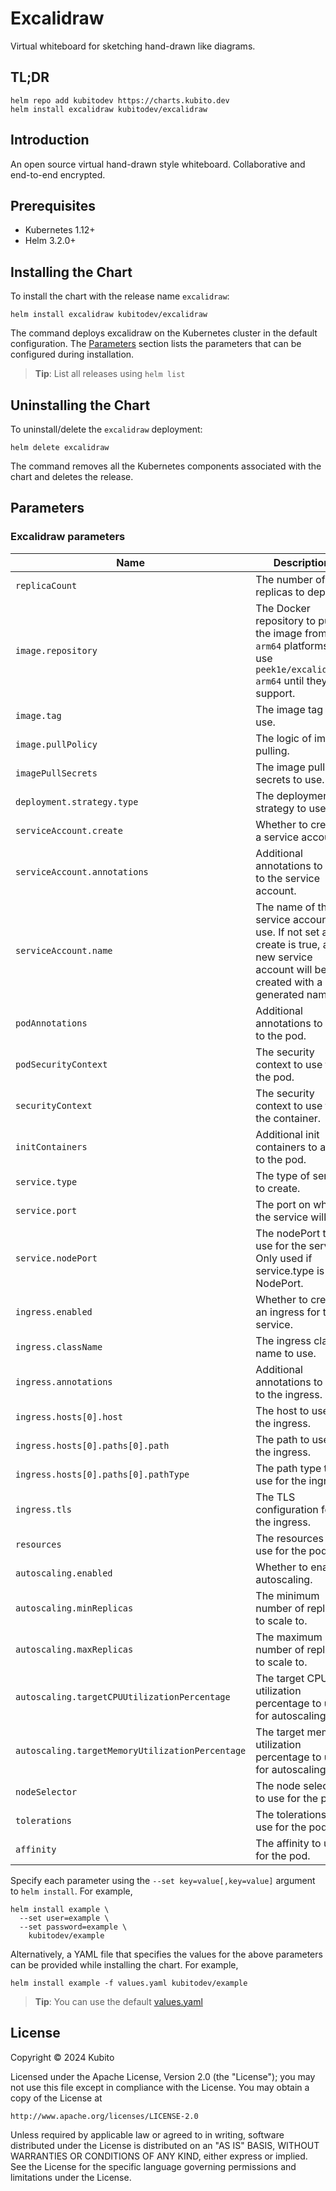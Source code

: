 # Excalidraw

Virtual whiteboard for sketching hand-drawn like diagrams.

## TL;DR

```console
helm repo add kubitodev https://charts.kubito.dev
helm install excalidraw kubitodev/excalidraw
```

## Introduction

An open source virtual hand-drawn style whiteboard. Collaborative and end-to-end encrypted.

## Prerequisites

- Kubernetes 1.12+
- Helm 3.2.0+

## Installing the Chart

To install the chart with the release name `excalidraw`:

```console
helm install excalidraw kubitodev/excalidraw
```

The command deploys excalidraw on the Kubernetes cluster in the default configuration. The [Parameters](#parameters) section lists the parameters that can be configured during installation.

> **Tip**: List all releases using `helm list`

## Uninstalling the Chart

To uninstall/delete the `excalidraw` deployment:

```console
helm delete excalidraw
```

The command removes all the Kubernetes components associated with the chart and deletes the release.

## Parameters

### Excalidraw parameters

| Name                                            | Description                                                                                                                         | Value                    |
| ----------------------------------------------- | ----------------------------------------------------------------------------------------------------------------------------------- | ------------------------ |
| `replicaCount`                                  | The number of replicas to deploy.                                                                                                   | `1`                      |
| `image.repository`                              | The Docker repository to pull the image from. For `arm64` platforms, use `peek1e/excalidraw-arm64` until they add support.          | `excalidraw/excalidraw`  |
| `image.tag`                                     | The image tag to use.                                                                                                               | `latest`                 |
| `image.pullPolicy`                              | The logic of image pulling.                                                                                                         | `IfNotPresent`           |
| `imagePullSecrets`                              | The image pull secrets to use.                                                                                                      | `[]`                     |
| `deployment.strategy.type`                      | The deployment strategy to use.                                                                                                     | `Recreate`               |
| `serviceAccount.create`                         | Whether to create a service account.                                                                                                | `true`                   |
| `serviceAccount.annotations`                    | Additional annotations to add to the service account.                                                                               | `{}`                     |
| `serviceAccount.name`                           | The name of the service account to use. If not set and create is true, a new service account will be created with a generated name. | `""`                     |
| `podAnnotations`                                | Additional annotations to add to the pod.                                                                                           | `{}`                     |
| `podSecurityContext`                            | The security context to use for the pod.                                                                                            | `{}`                     |
| `securityContext`                               | The security context to use for the container.                                                                                      | `{}`                     |
| `initContainers`                                | Additional init containers to add to the pod.                                                                                       | `[]`                     |
| `service.type`                                  | The type of service to create.                                                                                                      | `ClusterIP`              |
| `service.port`                                  | The port on which the service will run.                                                                                             | `8080`                   |
| `service.nodePort`                              | The nodePort to use for the service. Only used if service.type is NodePort.                                                         | `""`                     |
| `ingress.enabled`                               | Whether to create an ingress for the service.                                                                                       | `false`                  |
| `ingress.className`                             | The ingress class name to use.                                                                                                      | `""`                     |
| `ingress.annotations`                           | Additional annotations to add to the ingress.                                                                                       | `{}`                     |
| `ingress.hosts[0].host`                         | The host to use for the ingress.                                                                                                    | `chart-example.local`    |
| `ingress.hosts[0].paths[0].path`                | The path to use for the ingress.                                                                                                    | `/`                      |
| `ingress.hosts[0].paths[0].pathType`            | The path type to use for the ingress.                                                                                               | `ImplementationSpecific` |
| `ingress.tls`                                   | The TLS configuration for the ingress.                                                                                              | `[]`                     |
| `resources`                                     | The resources to use for the pod.                                                                                                   | `{}`                     |
| `autoscaling.enabled`                           | Whether to enable autoscaling.                                                                                                      | `false`                  |
| `autoscaling.minReplicas`                       | The minimum number of replicas to scale to.                                                                                         | `1`                      |
| `autoscaling.maxReplicas`                       | The maximum number of replicas to scale to.                                                                                         | `100`                    |
| `autoscaling.targetCPUUtilizationPercentage`    | The target CPU utilization percentage to use for autoscaling.                                                                       | `80`                     |
| `autoscaling.targetMemoryUtilizationPercentage` | The target memory utilization percentage to use for autoscaling.                                                                    | `80`                     |
| `nodeSelector`                                  | The node selector to use for the pod.                                                                                               | `{}`                     |
| `tolerations`                                   | The tolerations to use for the pod.                                                                                                 | `[]`                     |
| `affinity`                                      | The affinity to use for the pod.                                                                                                    | `{}`                     |

Specify each parameter using the `--set key=value[,key=value]` argument to `helm install`. For example,

```console
helm install example \
  --set user=example \
  --set password=example \
    kubitodev/example
```

Alternatively, a YAML file that specifies the values for the above parameters can be provided while installing the chart. For example,

```console
helm install example -f values.yaml kubitodev/example
```

> **Tip**: You can use the default [values.yaml](values.yaml)

## License

Copyright &copy; 2024 Kubito

Licensed under the Apache License, Version 2.0 (the "License");
you may not use this file except in compliance with the License.
You may obtain a copy of the License at

    http://www.apache.org/licenses/LICENSE-2.0

Unless required by applicable law or agreed to in writing, software
distributed under the License is distributed on an "AS IS" BASIS,
WITHOUT WARRANTIES OR CONDITIONS OF ANY KIND, either express or implied.
See the License for the specific language governing permissions and
limitations under the License.
